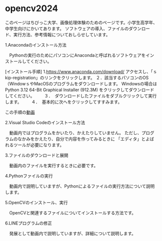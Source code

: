 # opencv2024
このページはちびっこ大学、画像処理体験のためのページです。小学生高学年、中学生向けにかいてあります。
ソフトウェアの導入、ファイルのダウンロード、実行方法、参考情報についておしらせしています。

1.Anacondaのインストール方法

　Pythonの実行のためにパソコンにAnacondaと呼ばれるソフトウェアをインストールしてください。
 
 [インストール手順]
 1.https://www.anaconda.com/download/
 アクセスし、「ｓkip-registration」のリンクをクリックします。
 ２．該当するパソコンのOS（WindowｓやMacOSのプログラムをダウンロードします。
 Windowsの場合は
        Python 3.12
        64-Bit Graphical Installer (912.3M)
をクリックしてダウンロードしてください。
　　３．　ダウンロードしたファイルをダブルクリックして実行します。
　　４．　基本的に次へをクリックしてすすみます。

 この手順の[動画](https://pages.github.com/)
 
2.Visual Studio Codeのインストール方法

　動画内ではプログラムをかいたり、かえたりしていません。
 ただし、プログラムのなかみをかえたり、自分で内容を作ってみるときに
 「エディタ」とよばれるツールが必要になります。

3.ファイルのダウンロードと展開

　動画内のファイルを実行するときに必要です。
 
4.Pythonファイルの実行

　動画内で説明していますが、Pythonによるファイルの実行方法について説明します。

5.OpenCVのインストール、実行

　OpenCVと関連するファイルについてインストールする方法です。

6.LINEプログラムの修正

　発展として動画内で説明していますが、詳細について説明します。
